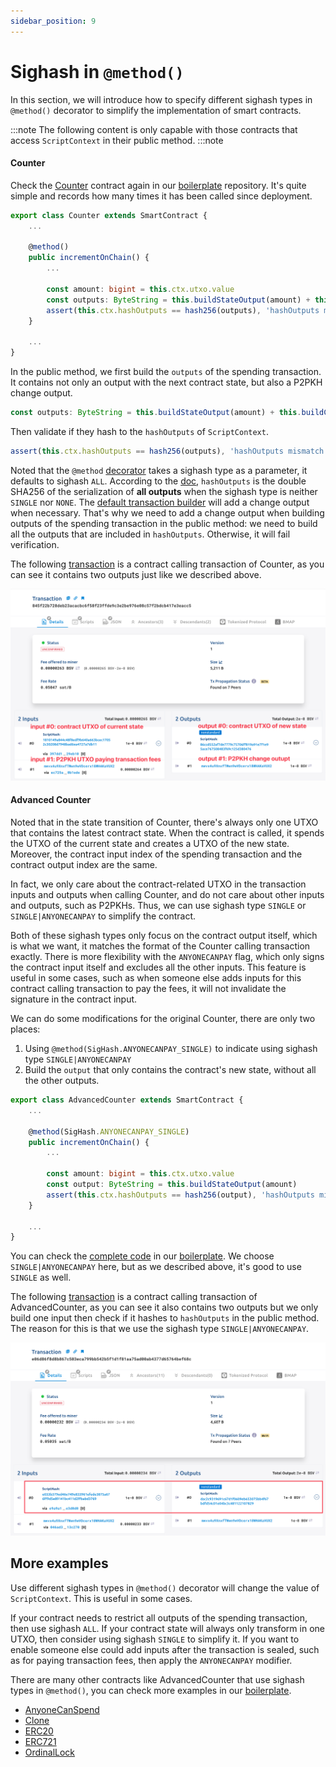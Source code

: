 ```yaml
---
sidebar_position: 9
---
```


# Sighash in `@method()`

In this section, we will introduce how to specify different sighash types in `@method()` decorator to simplify the implementation of smart contracts.

:::note
The following content is only capable with those contracts that access `ScriptContext` in their public method.
:::note

#### Counter

Check the [Counter](https://github.com/sCrypt-Inc/boilerplate/blob/master/src/contracts/counter.ts) contract again in our [boilerplate](https://github.com/sCrypt-Inc/boilerplate) repository. It's quite simple and records how many times it has been called since deployment.

```ts
export class Counter extends SmartContract {
    ...
    
    @method()
    public incrementOnChain() {
        ...
        
        const amount: bigint = this.ctx.utxo.value
        const outputs: ByteString = this.buildStateOutput(amount) + this.buildChangeOutput()
        assert(this.ctx.hashOutputs == hash256(outputs), 'hashOutputs mismatch')
    }
    
    ...
}
```

In the public method, we first build the `outputs` of the spending transaction. It contains not only an output with the next contract state, but also a P2PKH change output.

```ts
const outputs: ByteString = this.buildStateOutput(amount) + this.buildChangeOutput()
```

Then validate if they hash to the `hashOutputs` of `ScriptContext`.

```ts
assert(this.ctx.hashOutputs == hash256(outputs), 'hashOutputs mismatch')
```

Noted that the `@method` [decorator](../how-to-write-a-contract/how-to-write-a-contract.md#method-decorator) takes a sighash type as a parameter, it defaults to sighash `ALL`. According to the [doc](../how-to-write-a-contract/scriptcontext.md#sighash-type),  `hashOutputs` is the double SHA256 of the serialization of **all outputs** when the sighash type is neither `SINGLE` nor `NONE`. The [default transaction builder](../how-to-deploy-and-call-a-contract/how-to-customize-a-contract-tx.md#default-1) will add a change output when necessary. That's why we need to add a change output when building outputs of the spending transaction in the public method: we need to build all the outputs that are included in `hashOutputs`. Otherwise, it will fail verification.

The following [transaction](https://test.whatsonchain.com/tx/845f22b728deb23acacbc6f58f23ffde9c3e2be976e08c57f2bdcb417e3eacc5) is a contract calling transaction of Counter, as you can see it contains two outputs just like we described above.

![](../../static/img/counter-call.png)

#### Advanced Counter

Noted that in the state transition of Counter, there's always only one UTXO that contains the latest contract state. When the contract is called, it spends the UTXO of the current state and creates a UTXO of the new state. Moreover, the contract input index of the spending transaction and the contract output index are the same.

In fact, we only care about the contract-related UTXO in the transaction inputs and outputs when calling Counter, and do not care about other inputs and outputs, such as P2PKHs. Thus, we can use sighash type `SINGLE` or `SINGLE|ANYONECANPAY` to simplify the contract.

Both of these sighash types only focus on the contract output itself, which is what we want, it matches the format of the Counter calling transaction exactly. There is more flexibility with the `ANYONECANPAY` flag, which only signs the contract input itself and excludes all the other inputs. This feature is useful in some cases, such as when someone else adds inputs for this contract calling transaction to pay the fees, it will not invalidate the signature in the contract input.

We can do some modifications for the original Counter, there are only two places:

1. Using `@method(SigHash.ANYONECANPAY_SINGLE)`  to indicate using sighash type `SINGLE|ANYONECANPAY` 
2. Build the `output` that only contains the contract's new state, without all the other outputs.

```ts
export class AdvancedCounter extends SmartContract {
    ...
    
    @method(SigHash.ANYONECANPAY_SINGLE)
    public incrementOnChain() {
        ...
        
        const amount: bigint = this.ctx.utxo.value
        const output: ByteString = this.buildStateOutput(amount)
        assert(this.ctx.hashOutputs == hash256(output), 'hashOutputs mismatch')
    }
    
    ...
}
```

You can check the [complete code](https://github.com/sCrypt-Inc/boilerplate/blob/master/src/contracts/advancedCounter.ts) in our [boilerplate](https://github.com/sCrypt-Inc/boilerplate). We choose `SINGLE|ANYONECANPAY` here, but as we described above, it's good to use `SINGLE` as well.

The following [transaction](https://test.whatsonchain.com/tx/e06d86f8d8b867c503eca799bb542b5f1d1f81aa75ad00ab4377d65764bef68c) is a contract calling transaction of AdvancedCounter, as you can see it also contains two outputs but we only build one input then check if it hashes to `hashOutputs` in the public method. The reason for this is that we use the sighash type `SINGLE|ANYONECANPAY`.

![](../../static/img/advanced-counter-call.png)

## More examples

Use different sighash types in `@method()` decorator will change the value of `ScriptContext`. This is useful in some cases.

If your contract needs to restrict all outputs of the spending transaction, then use sighash `ALL`. If your contract state will always only transform in one UTXO, then consider using sighash `SINGLE` to simplify it. If you want to enable someone else could add inputs after the transaction is sealed, such as for paying transaction fees, then apply the `ANYONECANPAY` modifier.

There are many other contracts like AdvancedCounter that use sighash types in `@method()`,  you can check more examples in our [boilerplate](https://github.com/sCrypt-Inc/boilerplate).

- [AnyoneCanSpend](https://github.com/sCrypt-Inc/boilerplate/blob/master/src/contracts/acs.ts)
- [Clone](https://github.com/sCrypt-Inc/boilerplate/blob/master/src/contracts/clone.ts)
- [ERC20](https://github.com/sCrypt-Inc/boilerplate/blob/master/src/contracts/erc20.ts)
- [ERC721](https://github.com/sCrypt-Inc/boilerplate/blob/master/src/contracts/erc721.ts)
- [OrdinalLock](https://github.com/sCrypt-Inc/boilerplate/blob/master/src/contracts/ordinalLock.ts)
